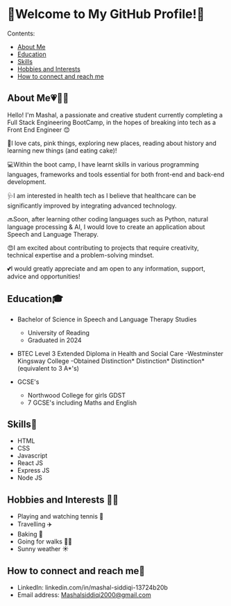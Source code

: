 # 🌸Welcome to My GitHub Profile!🌸

Contents:
+ [About Me](#About_Me💗🎀🦋)
+ [Education](#Education🎓)
+ [Skills](#Skills📖)
+ [Hobbies and Interests](#Hobbies_and_Interests🤸‍♀️)
+ [How to connect and reach me](#How_to_connect_and_reach_me🎉)

## About Me💗🎀🦋

Hello! I'm Mashal, a passionate and creative student currently completing a Full Stack Engineering BootCamp, in the hopes of breaking into tech as a Front End Engineer 😊

🌟I love cats, pink things, exploring new places, reading about history and learning new things (and eating cake)!

💻Within the boot camp, I have learnt skills in various programming languages, frameworks and tools essential for both front-end and back-end development. 

🩺I am interested in health tech as I believe that healthcare can be significantly improved by integrating advanced technology. 

🔜Soon, after learning other coding languages such as Python, natural language processing & AI, I would love to create an application about Speech and Language Therapy.

😍I am excited about contributing to projects that require creativity, technical expertise and a problem-solving mindset.

💕I would greatly appreciate and am open to any information, support, advice and opportunities!

## Education🎓 

+ Bachelor of Science in Speech and Language Therapy Studies
  - University of Reading
  - Graduated in 2024

+ BTEC Level 3 Extended Diploma in Health and Social Care
  -Westminster Kingsway College
  -Obtained Distinction* Distinction* Distinction* (equivalent to 3 A*'s)
  
+ GCSE's
  - Northwood College for girls GDST
  - 7 GCSE's including Maths and English
 
## Skills📖

+ HTML
+ CSS
+ Javascript
+ React JS
+ Express JS
+ Node JS
 
## Hobbies and Interests 🤸‍♀️

+ Playing and watching tennis 🎾
+ Travelling ✈️
+ Baking 🧁
+ Going for walks 🚶‍♀️
+ Sunny weather ☀️

## How to connect and reach me🎉

+ LinkedIn: linkedin.com/in/mashal-siddiqi-13724b20b 
+ Email address: Mashalsiddiqi2000@gmail.com
